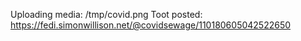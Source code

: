 Uploading media: /tmp/covid.png
Toot posted: https://fedi.simonwillison.net/@covidsewage/110180605042522650
